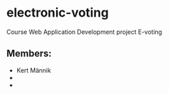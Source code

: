# electronic-voting
Course Web Application Development project E-voting

## Members:
* Kert Männik
* 
* 
